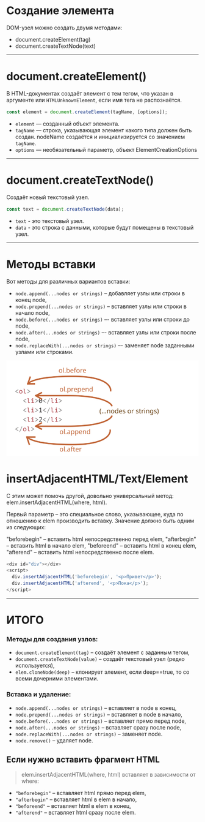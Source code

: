 # Создание элемента

DOM-узел можно создать двумя методами:

- document.createElement(tag)
- document.createTextNode(text)

---

# document.createElement()

В HTML-документах создаёт элемент c тем тегом, что указан в аргументе или `HTMLUnknownElement`, если имя тега не распознаётся.

```javascript
const element = document.createElement(tagName, [options]);
```

- `element` — созданный объект элемента.
- `tagName` — строка, указывающая элемент какого типа должен быть создан. nodeName создаётся и инициализируется со значением `tagName`.
- `options` — необязательный параметр, объект ElementCreationOptions

---

# document.createTextNode()

Создаёт новый текстовый узел.

```javascript
const text = document.createTextNode(data);
```

- `text` - это текстовый узел.
- `data` - это строка с данными, которые будут помещены в текстовый узел.

---

# Методы вставки

Вот методы для различных вариантов вставки:

- `node.append(...nodes or strings)` – добавляет узлы или строки в конец node,
- `node.prepend(...nodes or strings)` – вставляет узлы или строки в начало node,
- `node.before(...nodes or strings)` –- вставляет узлы или строки до node,
- `node.after(...nodes or strings)` –- вставляет узлы или строки после node,
- `node.replaceWith(...nodes or strings)` –- заменяет node заданными узлами или строками.

![img](./img/before-prepend-append-after.svg)

# insertAdjacentHTML/Text/Element

С этим может помочь другой, довольно универсальный метод: elem.insertAdjacentHTML(where, html).

Первый параметр – это специальное слово, указывающее, куда по отношению к elem производить вставку. Значение должно быть одним из следующих:

"beforebegin" – вставить html непосредственно перед elem,
"afterbegin" – вставить html в начало elem,
"beforeend" – вставить html в конец elem,
"afterend" – вставить html непосредственно после elem.

```javascript
<div id="div"></div>
<script>
  div.insertAdjacentHTML('beforebegin', '<p>Привет</p>');
  div.insertAdjacentHTML('afterend', '<p>Пока</p>');
</script>
```

---

# ИТОГО


### Методы для создания узлов:

- `document.createElement(tag)` – создаёт элемент с заданным тегом,
- `document.createTextNode(value)` – создаёт текстовый узел (редко используется),
- `elem.cloneNode(deep)` – клонирует элемент, если deep==true, то со всеми дочерними элементами.

### Вставка и удаление:

- `node.append(...nodes or strings)` – вставляет в node в конец,
- `node.prepend(...nodes or strings)` – вставляет в node в начало,
- `node.before(...nodes or strings)` – вставляет прямо перед node,
- `node.after(...nodes or strings)` – вставляет сразу после node,
- `node.replaceWith(...nodes or strings)` – заменяет node.
- `node.remove()` – удаляет node.

## Если нужно вставить фрагмент HTML

> elem.insertAdjacentHTML(where, html) вставляет в зависимости от where:

- `"beforebegin"` – вставляет html прямо перед elem,
- `"afterbegin"` – вставляет html в elem в начало,
- `"beforeend"` – вставляет html в elem в конец,
- `"afterend"` – вставляет html сразу после elem.
